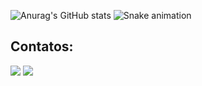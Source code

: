 ![Anurag's GitHub stats](https://github-readme-stats.vercel.app/api?username=anuraghazra&show_icons=true&theme=transparent)
![Snake animation](https://github.com/seu-usuário-aqui/seu-usuário-aqui/blob/output/github-contribution-grid-snake.svg)


## Contatos:

<div>
<a href="https://instagram.com/https://www.instagram.com/wendell.25/" target="_blank"><img loading="lazy" src="https://img.shields.io/badge/-Instagram-%23E4405F?style=for-the-badge&logo=instagram&logoColor=white" target="_blank"></a>
<a href="https://www.linkedin.com/in/wendell-xavier-20b051144/" target="_blank"><img loading="lazy" src="https://img.shields.io/badge/-LinkedIn-%230077B5?style=for-the-badge&logo=linkedin&logoColor=white" target="_blank"></a>   
</div>


